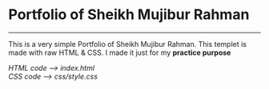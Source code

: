 <h1>Portfolio of Sheikh Mujibur Rahman</h1> 
<hr/>
<p>This is a very simple Portfolio of Sheikh Mujibur Rahman. This templet is made with raw HTML & CSS. I made it just for my <b>practice purpose</b> </p>


<i>HTML code --> index.html</i> <br/>
<i>CSS code --> css/style.css</i><br/>
